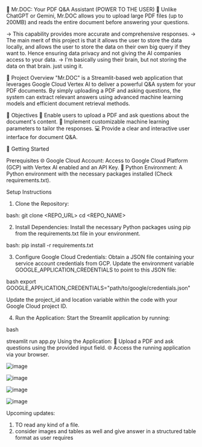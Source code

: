 📄 Mr.DOC: Your PDF Q&A Assistant (POWER TO THE USER)
🎉 Unlike ChatGPT or Gemini, Mr.DOC allows you to upload large PDF files (up to 200MB) and reads the entire document before answering your questions.

-> This capability provides more accurate and comprehensive responses.
-> The main merit of this project is that it allows the user to store the data locally, and allows the user to store the data on their own big query if they want to. Hence ensuring data privacy and not giving the AI companies access to your data. 
-> I'm basically using their brain, but not storing the data on that brain. just using it. 

🌟 Project Overview
"Mr.DOC" is a Streamlit-based web application that leverages Google Cloud Vertex AI to deliver a powerful Q&A system for your PDF documents. By simply uploading a PDF and asking questions, the system can extract relevant answers using advanced machine learning models and efficient document retrieval methods.

🎯 Objectives
📝 Enable users to upload a PDF and ask questions about the document's content.
🔧 Implement customizable machine learning parameters to tailor the responses.
💻 Provide a clear and interactive user interface for document Q&A.

🚀 Getting Started

Prerequisites
🌐 Google Cloud Account: Access to Google Cloud Platform (GCP) with Vertex AI enabled and an API Key.
🐍 Python Environment: A Python environment with the necessary packages installed (Check requirements.txt).

Setup Instructions
1. Clone the Repository:

bash:
git clone <REPO_URL>
cd <REPO_NAME>

2. Install Dependencies:
Install the necessary Python packages using pip from the requirements.txt file in your environment. 

bash: 
pip install -r requirements.txt

3. Configure Google Cloud Credentials:
Obtain a JSON file containing your service account credentials from GCP.
Update the environment variable GOOGLE_APPLICATION_CREDENTIALS to point to this JSON file:

bash
export GOOGLE_APPLICATION_CREDENTIALS="path/to/google/credentials.json"

Update the project_id and location variable within the code with your Google Cloud project ID.

4. Run the Application:
Start the Streamlit application by running:

bash

streamlit run app.py
Using the Application:
📂 Upload a PDF and ask questions using the provided input field.
🌐 Access the running application via your browser.

![image](https://github.com/Abhishekn1947/PDF_BOT/assets/134388969/d18dd665-391e-4c26-8c42-6f6dca611a98)

![image](https://github.com/Abhishekn1947/PDF_BOT/assets/134388969/0804d070-5dc4-4bc3-b506-7a9fb84533ff)

![image](https://github.com/Abhishekn1947/PDF_BOT/assets/134388969/55fec803-4c29-4449-b45b-583690266dde)

![image](https://github.com/Abhishekn1947/PDF_BOT/assets/134388969/a61cffea-ede7-4962-91bc-cf208b0690db)

Upcoming updates: 
1) TO read any kind of a file.
2) consider images and tables as well and give answer in a structured table format as user requires 
